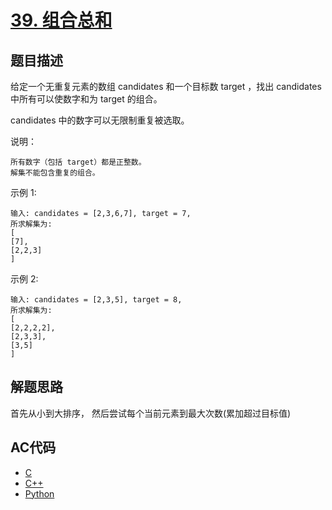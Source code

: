# [39. 组合总和](https://leetcode-cn.com/problems/combination-sum)

## 题目描述

给定一个无重复元素的数组 candidates 和一个目标数 target ，找出 candidates 中所有可以使数字和为 target 的组合。

candidates 中的数字可以无限制重复被选取。

说明：

    所有数字（包括 target）都是正整数。
    解集不能包含重复的组合。 

示例 1:

    输入: candidates = [2,3,6,7], target = 7,
    所求解集为:
    [
    [7],
    [2,2,3]
    ]

示例 2:

    输入: candidates = [2,3,5], target = 8,
    所求解集为:
    [
    [2,2,2,2],
    [2,3,3],
    [3,5]
    ]

## 解题思路

首先从小到大排序， 然后尝试每个当前元素到最大次数(累加超过目标值)

## AC代码

- [C](39.c)
- [C++](39.cpp)
- [Python](39.py)
